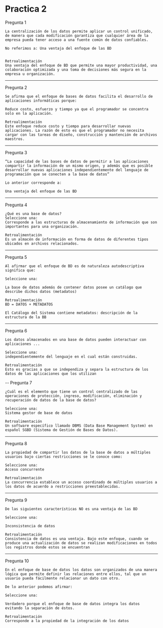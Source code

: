 # Practica 2

Pregunta 1

    La centralización de los datos permite aplicar un control unificado, de manera que cada modificación garantiza que cualquier área de la empresa pueda tener acceso a una fuente común de datos confiables.

    No referimos a: Una ventaja del enfoque de las BD


    Retroalimentación
    Una ventaja del enfoque de BD que permite una mayor productividad, una colaboración optimizada y una toma de decisiones más segura en la empresa u organización.

---

Pregunta 2

    Se afirma que el enfoque de bases de datos facilita el desarrollo de aplicaciones informáticas porque:

    Reduce costo, esfuerzo y tiempo ya que el programador se concentra solo en la aplicación.

    Retroalimentación
    Este enfoque reduce costo y tiempo para desarrollar nuevas aplicaciones. La razón de esto es que el programador no necesita cargar con las tareas de diseño, construcción y mantención de archivos maestros.

---

Pregunta 3

    “La capacidad de las bases de datos de permitir a las aplicaciones compartir la información de un mismo origen, y además que es posible desarrollar nuevas aplicaciones independientemente del lenguaje de programación que se conecten a la base de datos”

    Lo anterior corresponde a:

    Una ventaja del enfoque de las BD

---

Pregunta 4

    ¿Qué es una base de datos?
    Seleccione una:
    Corresponde a las estructuras de almacenamiento de información que son importantes para una organización.

    Retroalimentación
    Es un almacén de información en forma de datos de diferentes tipos ubicados en archivos relacionados.

---

Pregunta 5

    Al afirmar que el enfoque de BD es de naturaleza autodescriptiva significa que:

    Seleccione una:

    La base de datos además de contener datos posee un catálogo que describe dichos datos (metadatos)

    Retroalimentación
    BD = DATOS + METADATOS

    El Catálogo del Sistema contiene metadatos: descripción de la estructura de la BB

---

Pregunta 6

    Los datos almacenados en una base de datos pueden interactuar con aplicaciones ...

    Seleccione una:
    independientemente del lenguaje en el cual están construidas.

    Retroalimentación
    Esto es gracias a que se independiza y separa la estructura de los datos de las aplicaciones que los utilizan

--
Pregunta 7

    ¿Cuál es el elemento que tiene un control centralizado de las operaciones de protección, ingreso, modificación, eliminación y recuperación de datos de la base de datos?

    Seleccione una:
    Sistema gestor de base de datos

    Retroalimentación
    Un software específico llamado DBMS (Data Base Management System) en español SGBD (Sistema de Gestión de Bases de Datos).

---

Pregunta 8

    La propiedad de compartir los datos de la base de datos a múltiples usuarios bajo ciertas restricciones se le conoce como:

    Seleccione una:
    Acceso concurrente

    Retroalimentación
    La concurrencia establece un acceso coordinado de múltiples usuarios a los datos de acuerdo a restricciones preestablecidas.

---

Pregunta 9

    De las siguientes características NO es una ventaja de las BD

    Seleccione una:

    Inconsistencia de datos

    Retroalimentación
    Consistencia de datos es una ventaja. Bajo este enfoque, cuando se produce una actualización de datos se realizan modificaciones en todos los registros donde estos se encuentran

---

Pregunta 10

    En el enfoque de base de datos los datos son organizados de una manera lógica que permite definir las relaciones entre ellos, tal que un usuario pueda fácilmente relacionar un dato con otro.

    De lo anterior podemos afirmar:

    Seleccione una:

    Verdadero porque el enfoque de base de datos integra los datos evitando la separación de éstos.

    Retroalimentación
    Corresponde a la propiedad de la integración de los datos
